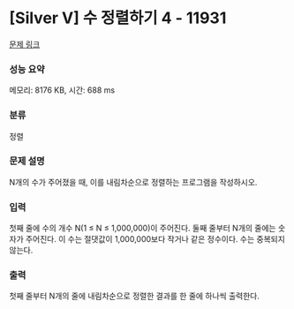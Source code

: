 # [Silver V] 수 정렬하기 4 - 11931 

[문제 링크](https://www.acmicpc.net/problem/11931) 

### 성능 요약

메모리: 8176 KB, 시간: 688 ms

### 분류

정렬

### 문제 설명

<p>N개의 수가 주어졌을 때, 이를 내림차순으로 정렬하는 프로그램을 작성하시오.</p>

### 입력 

 <p>첫째 줄에 수의 개수 N(1 ≤ N ≤ 1,000,000)이 주어진다. 둘째 줄부터 N개의 줄에는 숫자가 주어진다. 이 수는 절댓값이 1,000,000보다 작거나 같은 정수이다. 수는 중복되지 않는다.</p>

### 출력 

 <p>첫째 줄부터 N개의 줄에 내림차순으로 정렬한 결과를 한 줄에 하나씩 출력한다.</p>

